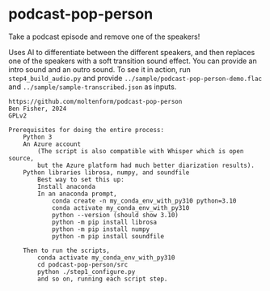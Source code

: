 # podcast-pop-person

Take a podcast episode and remove one of the speakers!

Uses AI to differentiate between the different speakers, and then replaces one of the speakers with a soft transition sound effect. You can provide an intro sound and an outro sound. To see it in action, run `step4_build_audio.py` and provide `../sample/podcast-pop-person-demo.flac` and `../sample/sample-transcribed.json` as inputs.


```
https://github.com/moltenform/podcast-pop-person
Ben Fisher, 2024
GPLv2

Prerequisites for doing the entire process:
    Python 3
    An Azure account
        (The script is also compatible with Whisper which is open source,
        but the Azure platform had much better diarization results).
    Python libraries librosa, numpy, and soundfile
        Best way to set this up:
        Install anaconda
        In an anaconda prompt,
            conda create -n my_conda_env_with_py310 python=3.10
            conda activate my_conda_env_with_py310
            python --version (should show 3.10)
            python -m pip install librosa
            python -m pip install numpy
            python -m pip install soundfile
        
    Then to run the scripts,
        conda activate my_conda_env_with_py310
        cd podcast-pop-person/src
        python ./step1_configure.py
        and so on, running each script step.
```

